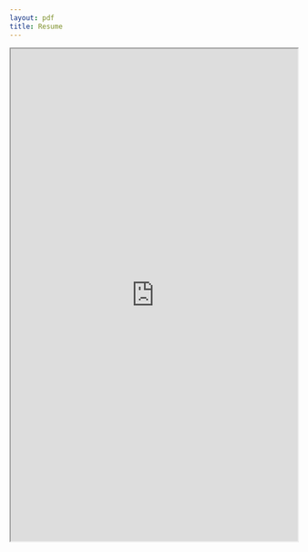 ```yaml
---
layout: pdf
title: Resume
---
```


<iframe src="https://drive.google.com/file/d/0B6VQ2J1VMEjHVkZGa282enc2SnM/preview" width="100%" height="865pt"></iframe>
